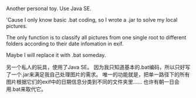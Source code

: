 Another personal toy. Use Java SE.

'Cause I only know basic .bat coding, so I wrote a .jar to solve my local pictures.

The only function is to classify all pictures from one single root to different folders according to their date infomation in exif.

Maybe I will replace it with .bat someday.

另一个私人的玩具，使用了Java SE。
因为我只知道基本的.bat编码，所以只好写了一个.jar来满足我自己处理图片的需求。
唯一的功能就是，把单一路径下的所有图片根据它们的exif中的日期信息分类到不同的文件夹里……
也许有朝一日会用.bat来取代它。
